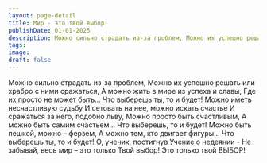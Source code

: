 ```yaml
---
layout: page-detail
title: Мир - это твой выбор!
publishDate: 01-01-2025
description: Можно сильно страдать из-за проблем, Можно их успешно решать или храбро с ними сражаться, А можно жить в мире из успеха и славы, Где их просто не может быть… Что выберешь ты, то и будет!
tags:
image:
draft: false
---
```

Можно сильно страдать из-за проблем, Можно их успешно решать или храбро с ними сражаться, А можно жить в мире из успеха и славы, Где их просто не может быть… Что выберешь ты, то и будет!  Можно иметь несчастливую судьбу И сетовать на нее, можно искать счастье  И сражаться за него, подобно льву, Можно просто быть счастливым, А можно быть самим счастьем… Что выберешь, то и будет!  Можно быть пешкой, можно – ферзем, А можно тем, кто двигает фигуры… Что выберешь ты, то и будет!  О, ученик, постигнув Учение о недеянии -  Не забывай, весь мир – это только  Твой выбор! Это только твой ВЫБОР!
